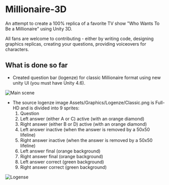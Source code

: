Millionaire-3D
==============

An attempt to create a 100% replica of a favorite TV show "Who Wants To Be a Millionaire" using Unity 3D.

All fans are welcome to contributing - either by writing code, designing graphics replicas, creating your questions, providing voiceovers for characters. 


What is done so far
-------------------

* Created question bar (logenze) for classic Millionaire format using new unity UI (you must have Unity 4.6).

![Main scene](https://raw.githubusercontent.com/ua2004/Millionaire-3D/master/Extras/screen1.png)

* The source logenze image Assets/Graphics/Logenze/Classic.png is Full-HD and is divided into 9 sprites:
  1. Question
  2. Left answer (either A or C) active (with an orange diamond)
  3. Right answer (either B or D) active (with an orange diamond)
  4. Left answer inactive (when the answer is removed by a 50x50 lifeline)
  5. Right answer inactive (when the answer is removed by a 50x50 lifeline)
  6. Left answer final (orange background)
  7. Right answer final (orange background)
  8. Left answer correct (green background)
  9. Right answer correct (green background)

![Logense](https://raw.githubusercontent.com/ua2004/Millionaire-3D/master/Assets/Graphics/Logenze/Classic.png)

